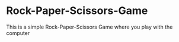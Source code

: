 # Rock-Paper-Scissors-Game
This is a simple Rock-Paper-Scissors Game where you play with the computer
